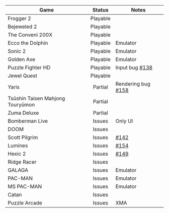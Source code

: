 | Game                             | Status        | Notes       |
|----------------------------------|:-------------:|-------------|
| Frogger 2                        | Playable      |             |
| Bejeweled 2                      | Playable      |             |
| The Conveni 200X                 | Playable      |             |
| Ecco the Dolphin                 | Playable      | Emulator    |
| Sonic 2                          | Playable      | Emulator    |
| Golden Axe                       | Playable      | Emulator    |
| Puzzle Fighter HD                | Playable      | Input bug [#138](https://github.com/benvanik/xenia/issues/138) |
| Jewel Quest                      | Playable      |             |
| Yaris                            | Partial       | Rendering bug [#158](https://github.com/benvanik/xenia/issues/158) |
| Tsūshin Taisen Mahjong Touryūmon | Partial       |             |
| Zuma Deluxe                      | Partial       |             |
| Bomberman Live                   | Issues        | Only UI     |
| DOOM                             | Issues        |             |
| Scott Pilgrim                    | Issues        | [#142](https://github.com/benvanik/xenia/issues/142) |
| Lumines                          | Issues        | [#154](https://github.com/benvanik/xenia/issues/154) |
| Hexic 2                          | Issues        | [#149](https://github.com/benvanik/xenia/issues/149) |
| Ridge Racer                      | Issues        |             |
| GALAGA                           | Issues        | Emulator    |
| PAC-MAN                          | Issues        | Emulator    |
| MS PAC-MAN                       | Issues        | Emulator    |
| Catan                            | Issues        |             |
| Puzzle Arcade                    | Issues        | XMA         |